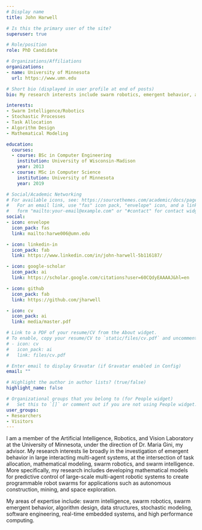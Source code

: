 ```yaml
---
# Display name
title: John Harwell

# Is this the primary user of the site?
superuser: true

# Role/position
role: PhD Candidate

# Organizations/Affiliations
organizations:
- name: University of Minnesota
  url: https://www.umn.edu

# Short bio (displayed in user profile at end of posts)
bio: My research interests include swarm robotics, emergent behavior, and mathematical modeling.

interests:
- Swarm Intelligence/Robotics
- Stochastic Processes
- Task Allocation
- Algorithm Design
- Mathematical Modeling

education:
  courses:
  - course: BSc in Computer Engineering
    institution: University of Wisconsin-Madison
    year: 2013
  - course: MSc in Computer Science
    institution: University of Minnesota
    year: 2019

# Social/Academic Networking
# For available icons, see: https://sourcethemes.com/academic/docs/page-builder/#icons
#   For an email link, use "fas" icon pack, "envelope" icon, and a link in the
#   form "mailto:your-email@example.com" or "#contact" for contact widget.
social:
- icon: envelope
  icon_pack: fas
  link: mailto:harwe006@umn.edu

- icon: linkedin-in
  icon_pack: fab
  link: https://www.linkedin.com/in/john-harwell-5b116187/

- icon: google-scholar
  icon_pack: ai
  link: https://scholar.google.com/citations?user=60CQdyEAAAAJ&hl=en

- icon: github
  icon_pack: fab
  link: https://github.com/jharwell

- icon: cv
  icon_pack: ai
  link: media/master.pdf

# Link to a PDF of your resume/CV from the About widget.
# To enable, copy your resume/CV to `static/files/cv.pdf` and uncomment the lines below.
# - icon: cv
#   icon_pack: ai
#   link: files/cv.pdf

# Enter email to display Gravatar (if Gravatar enabled in Config)
email: ""

# Highlight the author in author lists? (true/false)
highlight_name: false

# Organizational groups that you belong to (for People widget)
#   Set this to `[]` or comment out if you are not using People widget.
user_groups:
- Researchers
- Visitors
---
```


I am a member of the Artificial Intelligence, Robotics, and Vision Laboratory at
the University of Minnesota, under the direction of Dr. Maria Gini, my
advisor. My research interests lie broadly in the investigation of emergent
behavior in large interacting multi-agent systems, at the intersection of task
allocation, mathematical modeling, swarm robotics, and swarm intelligence.  More
specifically, my research includes developing mathematical models for predictive
control of large-scale multi-agent robotic systems to create programmable robot
swarms for applications such as autonomous construction, mining, and space
exploration.

My areas of expertise include: swarm intelligence, swarm robotics, swarm
emergent behavior, algorithm design, data structures, stochastic modeling,
software engineering, real-time embedded systems, and high performance
computing.
